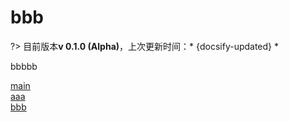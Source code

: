 # bbb

?> 目前版本**v 0.1.0 (Alpha)**，上次更新时间：* {docsify-updated} *

bbbbb

[main](#)  
[aaa](aa)  
[bbb](bb)
